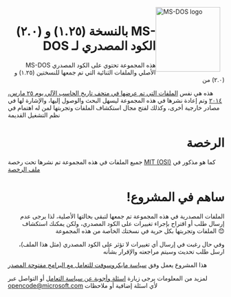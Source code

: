 <img width="150" height="150" align="right" style="float: right; margin: 0 10px 0 0;" alt="MS-DOS logo" src="https://github.com/Microsoft/MS-DOS/blob/master/msdos-logo.png">   

# <div align="right">(بالنسخة (١.٢٥) و (٢.٠ MS-DOS الكود المصدري لـ</div> 
<p align="right">
MS-DOS هذه المجموعة تحتوي على الكود المصدري الأصلي والملفات الثنائية التي تم جمعها للنسختين (١.٢٥) و (٢.٠) من 
</p>

<p align="right">
 
 هذه هي نفس [الملفات التي تم عرضها في متحف تاريخ الحاسب الآلي يوم ٢٥ مارس، ٢٠١٤](http://www.computerhistory.org/atchm/microsoft-ms-dos-early-source-code/) وتم إعادة نشرها في هذه المجموعة ليسهل البحث والوصول إليها، والإشارة لها في مصادر خارجية أخرى، وكذلك لفتح مجال استكشاف الملفات وتجربتها لمن له اهتمام في نظم التشغيل القديمة
 </p>

# <div align="right">الرخصة</div>
<p align="right">

جميع الملفات في هذه المجموعة تم نشرها تحت رخصة [MIT (OSI)](https://en.wikipedia.org/wiki/MIT_License) كما هو مذكور في [ملف الرخصة](https://github.com/Microsoft/MS-DOS/blob/master/LICENSE.md)

# <div align="right">!ساهم في المشروع</div>
<p align="right">
الملفات المصدرية في هذه المجموعة تم جمعها لتبقى بحالتها الأصلية، لذا يرجى عدم إرسال طلب أو اقتراح بإجراء تغييرات على الكود المصدري، ولكن يمكنك استكشاف الملفات وتجربتها بكل حرية في نسختك الخاصة من هذه المجموعة 😊
</p>

<p align="right">
وفي حال رغبت في إرسال أي تغييرات لا تؤثر على الكود المصدري (مثل هذا الملف)، ارسل طلب تحديث وسيتم مراجعته والإقرار بشأنه
</p>

<p align="right">
 
هذا المشروع يعمل وفق [سياسة مايكروسوفت للتعامل مع البرامج مفتوحة المصدر](https://opensource.microsoft.com/codeofconduct/)
</p>

<p align="right">

لمزيد من المعلومات يرجى زيارة [اسئلة وأجوبة عن سياسة التعامل](https://opensource.microsoft.com/codeofconduct/faq/) أو التواصل عبر [opencode@microsoft.com](mailto:opencode@microsoft.com) لأي اسئلة إضافية أو ملاحظات
</p>
